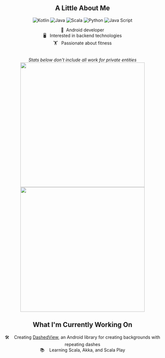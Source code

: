 <h2 align="center">A Little About Me</h2>

<div align="center">
  
  ![Kotlin](https://img.shields.io/badge/Kotlin-Proficient-brightgreen)
  ![Java](https://img.shields.io/badge/Java-Proficient-brightgreen)
  ![Scala](https://img.shields.io/badge/Scala-Capable-yellow)
  ![Python](https://img.shields.io/badge/Python-Familiar-lightgray)
  ![Java Script](https://img.shields.io/badge/Java%20Script-Familiar-lightgray)
</div>

<div align="center">
  📱&nbsp;&nbsp;Android developer
  <br>
  🖥️&nbsp;&nbsp;&nbsp;Interested in backend technologies
  <br>
  🏋️&nbsp;&nbsp;&nbsp;Passionate about fitness
</div>
<br>
<p align="center">
  <i>Stats below don't include all work for private entities</i>
  <br>
  <img width="400" src="https://github-readme-stats.vercel.app/api?username=MackHartley&count_private=true&show_icons=true&theme=dark" />
  <br>
  <img width="400" src="https://github-readme-stats.vercel.app/api/top-langs/?username=MackHartley&layout=compact&theme=dark&hide=c%2b%2b,Makefile,Jupyter%20Notebook,CMake,C,xslt,html,CUDA,Swift,Shell,CSS,PHP,Ruby,JavaScript" />
</p>
<h2 align="center">What I'm Currently Working On</h2>
<p align="center">
  🛠️&nbsp;&nbsp;&nbsp;&nbsp;Creating <a href="https://github.com/MackHartley/DashedView">DashedView</a>, an Android library for creating backgrounds with repeating dashes
  <br>
  📚&nbsp;&nbsp;&nbsp;&nbsp;Learning Scala, Akka, and Scala Play
</p>
